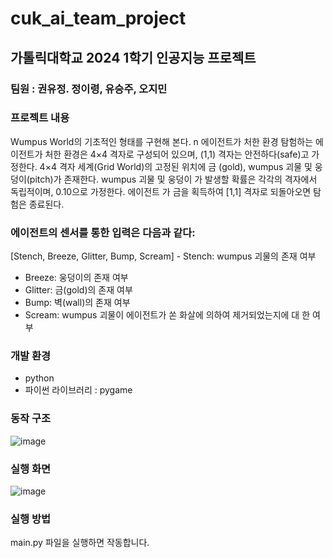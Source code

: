 ﻿# cuk_ai_team_project


## 가톨릭대학교 2024 1학기 인공지능 프로젝트
### 팀원 : 권유정. 정이령, 유승주, 오지민

### 프로젝트 내용
Wumpus World의 기초적인 형태를 구현해 본다. n 에이전트가 처한 환경
탐험하는 에이전트가 처한 환경은 4×4 격자로 구성되어 있으며, (1,1) 격자는 
안전하다(safe)고 가정한다. 4×4 격자 세계(Grid World)의 고정된 위치에 금
(gold), wumpus 괴물 및 웅덩이(pitch)가 존재한다. wumpus 괴물 및 웅덩이
가 발생할 확률은 각각의 격자에서 독립적이며, 0.10으로 가정한다. 에이전트
가 금을 획득하여 [1,1] 격자로 되돌아오면 탐험은 종료된다. 

### 에이전트의 센서를 통한 입력은 다음과 같다: 
[Stench, Breeze, Glitter, Bump, Scream] - Stench: wumpus 괴물의 존재 여부
- Breeze: 웅덩이의 존재 여부
- Glitter: 금(gold)의 존재 여부
- Bump: 벽(wall)의 존재 여부
- Scream: wumpus 괴물이 에이전트가 쏜 화살에 의하여 제거되었는지에 대
한 여부

### 개발 환경
- python
- 파이썬 라이브러리 : pygame

### 동작 구조
![image](https://github.com/yujeong-world/cuk_ai_team_project/assets/124220083/26810e21-a124-4342-82de-f51a9cb5af05)


### 실행 화면
![image](https://github.com/yujeong-world/cuk_ai_team_project/assets/124220083/6ca7cc1a-34b3-4a8d-8fe1-bc0d412a976b)


### 실행 방법
main.py 파일을 실행하면 작동합니다.
